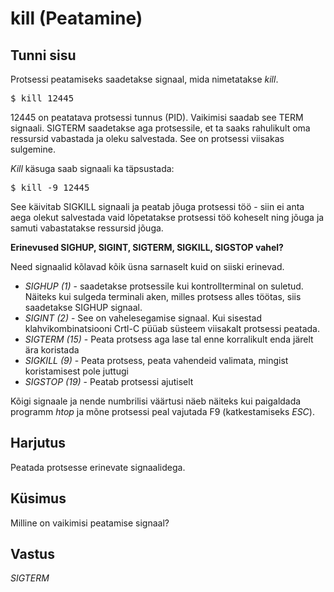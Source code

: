 # kill (Peatamine)

## Tunni sisu

Protsessi peatamiseks saadetakse signaal, mida nimetatakse *kill*.

<pre>$ kill 12445</pre>

12445 on peatatava protsessi tunnus (PID). Vaikimisi saadab see TERM signaali. SIGTERM saadetakse aga protsessile, et ta saaks rahulikult oma ressursid vabastada ja oleku salvestada. See on protsessi viisakas sulgemine.

*Kill* käsuga saab signaali ka täpsustada:

<pre>$ kill -9 12445</pre>

See käivitab SIGKILL signaali ja peatab jõuga protsessi töö - siin ei anta aega olekut salvestada vaid lõpetatakse protsessi töö koheselt ning jõuga ja samuti vabastatakse ressursid jõuga.

<b>Erinevused SIGHUP, SIGINT, SIGTERM, SIGKILL, SIGSTOP vahel?</b>

Need signaalid kõlavad kõik üsna sarnaselt kuid on siiski erinevad.

<ul>
<li><i>SIGHUP (1)</i> - saadetakse protsessile kui kontrollterminal on suletud. Näiteks kui sulgeda terminali aken, milles protsess alles töötas, siis saadetakse SIGHUP signaal.</li>
<li><i>SIGINT (2)</i> - See on vahelesegamise signaal. Kui sisestad klahvikombinatsiooni Crtl-C püüab süsteem viisakalt protsessi peatada.</li>
<li><i>SIGTERM (15)</i> - Peata protsess aga lase tal enne korralikult enda järelt ära koristada</li>
<li><i>SIGKILL (9)</i> - Peata protsess, peata vahendeid valimata, mingist koristamisest pole juttugi</li>
<li><i>SIGSTOP (19)</i> - Peatab protsessi ajutiselt </li>
</ul>

Kõigi signaale ja nende numbrilisi väärtusi näeb näiteks kui paigaldada programm *htop* ja mõne protsessi peal vajutada F9 (katkestamiseks *ESC*).

## Harjutus

Peatada protsesse erinevate signaalidega.

## Küsimus

Milline on vaikimisi peatamise signaal?

## Vastus

*SIGTERM*

